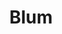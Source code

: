 ---
title: Blum
name: Talia Blum
group: collaborators
photo: "/uploads/blum.jpg"
description:
  "**Talia Blum** is a recent graduate of MIT, now starting a math PhD program at Stanford. At MGGG, she has worked on research and software projects. She is interested in civically engaging applications of geometry, topology, algorithms, and art.\n"
---